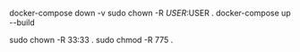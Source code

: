 docker-compose down -v
sudo chown -R $USER:$USER .
docker-compose up --build

sudo chown -R 33:33 .
sudo chmod -R 775 .
